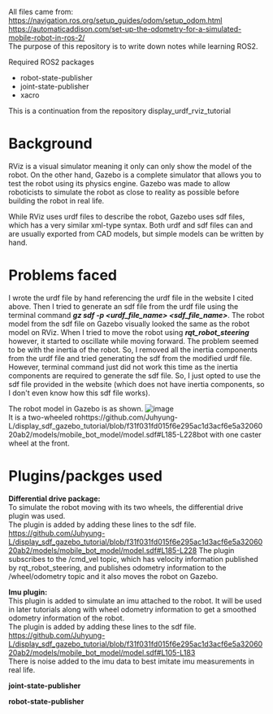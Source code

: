 All files came from:  
https://navigation.ros.org/setup_guides/odom/setup_odom.html  
https://automaticaddison.com/set-up-the-odometry-for-a-simulated-mobile-robot-in-ros-2/  
The purpose of this repository is to write down notes while learning ROS2.  

Required ROS2 packages
- robot-state-publisher
- joint-state-publisher
- xacro

This is a continuation from the repository display_urdf_rviz_tutorial

# Background
RViz is a visual simulator meaning it only can only show the model of the robot. On the other hand, Gazebo is a complete simulator that allows you to test the robot using its physics engine. Gazebo was made to allow roboticists to simulate the robot as close to reality as possible before building the robot in real life.

While RViz uses urdf files to describe the robot, Gazebo uses sdf files, which has a very similar xml-type syntax. Both urdf and sdf files can and are usually exported from CAD models, but simple models can be written by hand.

# Problems faced
I wrote the urdf file by hand referencing the urdf file in the website I cited above. Then I tried to generate an sdf file from the urdf file using the terminal command ***gz sdf -p <urdf_file_name> <sdf_file_name>***. The robot model from the sdf file on Gazebo visually looked the same as the robot model on RViz. When I tried to move the robot using ***rqt_robot_steering*** however, it started to oscillate while moving forward. The problem seemed to be with the inertia of the robot. So, I removed all the inertia components from the urdf file and tried generating the sdf from the modified urdf file. However, terminal command just did not work this time as the inertia components are required to generate the sdf file. So, I just opted to use the sdf file provided in the website (which does not have inertia components, so I don't even know how this sdf file works).  

The robot model in Gazebo is as shown.
![image](https://user-images.githubusercontent.com/102873080/235328756-1f8783bd-5a21-4ce2-b089-d69acdcf34dc.png)  
It is a two-wheeled rohttps://github.com/Juhyung-L/display_sdf_gazebo_tutorial/blob/f31f031fd015f6e295ac1d3acf6e5a3206020ab2/models/mobile_bot_model/model.sdf#L185-L228bot with one caster wheel at the front.

# Plugins/packges used
**Differential drive package:**  
To simulate the robot moving with its two wheels, the differential drive plugin was used.  
The plugin is added by adding these lines to the sdf file.
https://github.com/Juhyung-L/display_sdf_gazebo_tutorial/blob/f31f031fd015f6e295ac1d3acf6e5a3206020ab2/models/mobile_bot_model/model.sdf#L185-L228
The plugin subscribes to the /cmd_vel topic, which has velocity information published by rqt_robot_steering, and publishes odometry information to the /wheel/odometry topic and it also moves the robot on Gazebo.  

**Imu plugin:**  
This plugin is added to simulate an imu attached to the robot. It will be used in later tutorials along with wheel odometry information to get a smoothed odometry information of the robot.  
The plugin is added by adding these lines to the sdf file.
https://github.com/Juhyung-L/display_sdf_gazebo_tutorial/blob/f31f031fd015f6e295ac1d3acf6e5a3206020ab2/models/mobile_bot_model/model.sdf#L105-L183  
There is noise added to the imu data to best imitate imu measurements in real life.  

**joint-state-publisher**

**robot-state-publisher**





